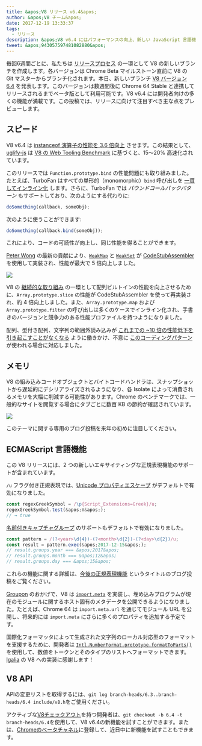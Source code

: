 ```yaml
---
title: &apos;V8 リリース v6.4&apos;
author: &apos;V8 チーム&apos;
date: 2017-12-19 13:33:37
tags:
  - リリース
description: &apos;V8 v6.4 にはパフォーマンスの向上、新しい JavaScript 言語機能、その他多数の改善が含まれています。&apos;
tweet: &apos;943057597481082880&apos;
---
```

毎回6週間ごとに、私たちは [リリースプロセス](/docs/release-process) の一環として V8 の新しいブランチを作成します。各バージョンは Chrome Beta マイルストーン直前に V8 の Git マスターからブランチ化されます。本日、新しいブランチ [V8 バージョン 6.4](https://chromium.googlesource.com/v8/v8.git/+log/branch-heads/6.4) を発表します。このバージョンは数週間後に Chrome 64 Stable と連携してリリースされるまでベータ版として利用可能です。V8 v6.4 には開発者向けの多くの機能が満載です。この投稿では、リリースに向けて注目すべき主な点をプレビューします。

<!--truncate-->
## スピード

V8 v6.4 は [instanceof 演算子の性能を 3.6 倍向上](https://bugs.chromium.org/p/v8/issues/detail?id=6971) させます。この結果として、[uglify-js](http://lisperator.net/uglifyjs/) は [V8 の Web Tooling Benchmark](https://github.com/v8/web-tooling-benchmark) に基づくと、15～20% 高速化されています。

このリリースでは `Function.prototype.bind` の性能問題にも取り組みました。たとえば、TurboFan はすべての単形的（monomorphic）`bind` 呼び出しを [一貫してインライン化](https://bugs.chromium.org/p/v8/issues/detail?id=6946) します。さらに、TurboFan では _バウンドコールバックパターン_ もサポートしており、次のようにする代わりに:

```js
doSomething(callback, someObj);
```

次のように使うことができます:

```js
doSomething(callback.bind(someObj));
```

これにより、コードの可読性が向上し、同じ性能を得ることができます。

[Peter Wong](https://twitter.com/peterwmwong) の最新の貢献により、[`WeakMap`](https://developer.mozilla.org/en-US/docs/Web/JavaScript/Reference/Global_Objects/WeakMap) と [`WeakSet`](https://developer.mozilla.org/en-US/docs/Web/JavaScript/Reference/Global_Objects/WeakSet) が [CodeStubAssembler](/blog/csa) を使用して実装され、性能が最大で 5 倍向上しました。

![](/_img/v8-release-64/weak-collection.svg)

V8 の [継続的な取り組み](https://bugs.chromium.org/p/v8/issues/detail?id=1956) の一環として配列ビルトインの性能を向上させるために、`Array.prototype.slice` の性能が CodeStubAssembler を使って再実装され、約 4 倍向上しました。また、`Array.prototype.map` および `Array.prototype.filter` の呼び出しは多くのケースでインライン化され、手書きのバージョンと競争力のある性能プロファイルを持つようになりました。

配列、型付き配列、文字列の範囲外読み込みが [これまでの ~10 倍の性能低下を引き起こすことがなくなる](https://bugs.chromium.org/p/v8/issues/detail?id=7027) ように働きかけ、不意に [このコーディングパターン](/blog/elements-kinds#avoid-reading-beyond-length) が使われる場合に対応しました。

## メモリ

V8 の組み込みコードオブジェクトとバイトコードハンドラは、スナップショットから遅延的にデシリアライズされるようになり、各 Isolate によって消費されるメモリを大幅に削減する可能性があります。Chrome のベンチマークでは、一般的なサイトを閲覧する場合にタブごとに数百 KB の節約が確認されています。

![](/_img/v8-release-64/codespace-consumption.svg)

このテーマに関する専用のブログ投稿を来年の初めに注目してください。

## ECMAScript 言語機能

この V8 リリースには、2 つの新しいエキサイティングな正規表現機能のサポートが含まれています。

`/u` フラグ付き正規表現では、[Unicode プロパティエスケープ](https://mathiasbynens.be/notes/es-unicode-property-escapes) がデフォルトで有効になりました。

```js
const regexGreekSymbol = /\p{Script_Extensions=Greek}/u;
regexGreekSymbol.test(&apos;π&apos;);
// → true
```

[名前付きキャプチャグループ](https://developers.google.com/web/updates/2017/07/upcoming-regexp-features#named_captures) のサポートもデフォルトで有効になりました。

```js
const pattern = /(?<year>\d{4})-(?<month>\d{2})-(?<day>\d{2})/u;
const result = pattern.exec(&apos;2017-12-15&apos;);
// result.groups.year === &apos;2017&apos;
// result.groups.month === &apos;12&apos;
// result.groups.day === &apos;15&apos;
```

これらの機能に関する詳細は、[今後の正規表現機能](https://developers.google.com/web/updates/2017/07/upcoming-regexp-features) というタイトルのブログ投稿をご覧ください。

[Groupon](https://twitter.com/GrouponEng) のおかげで、V8 は [`import.meta`](https://github.com/tc39/proposal-import-meta) を実装し、埋め込みプログラムが現在のモジュールに関するホスト固有のメタデータを公開できるようになりました。たとえば、Chrome 64 は `import.meta.url` を通じてモジュール URL を公開し、将来的には `import.meta` にさらに多くのプロパティを追加する予定です。

国際化フォーマッタによって生成された文字列のローカル対応型のフォーマットを支援するために、開発者は [`Intl.NumberFormat.prototype.formatToParts()`](https://github.com/tc39/proposal-intl-formatToParts) を使用して、数値をトークンとそのタイプのリストへフォーマットできます。[Igalia](https://twitter.com/igalia) の V8 への実装に感謝します！

## V8 API

APIの変更リストを取得するには、`git log branch-heads/6.3..branch-heads/6.4 include/v8.h`をご使用ください。

アクティブな[V8チェックアウト](/docs/source-code#using-git)を持つ開発者は、`git checkout -b 6.4 -t branch-heads/6.4`を使用して、V8 v6.4の新機能を試すことができます。または、[Chromeのベータチャネル](https://www.google.com/chrome/browser/beta.html)に登録して、近日中に新機能を試すこともできます。
